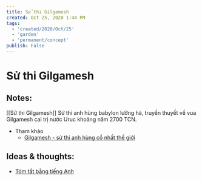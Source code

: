 ```yaml
---
title: Sử thi Gilgamesh
created: Oct 25, 2020 1:44 PM
tags:
  - 'created/2020/Oct/25'
  - 'garden'
  - 'permanent/concept'
publish: False
---
```

# Sử thi Gilgamesh

## Notes:
[[Sử thi Gilgamesh]] Sử thi anh hùng babylon lưỡng hà, truyền thuyết về vua Gilgamesh cai trị nước Uruc khoảng năm 2700 TCN.

- Tham khảo
	- [Gilgamesh - sử thi anh hùng cổ nhất thế giới](https://trandinhsu.wordpress.com/2014/02/15/gilgamesh-su-thi-anh-hung-co-nhat-the-gioi/)

## Ideas & thoughts:
- [Tóm tắt bằng tiếng Anh](https://www.booksummary.net/epic-of-gilgamesh/)

